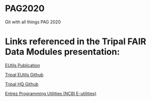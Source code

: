 # PAG2020
Git with all things PAG 2020

# Links referenced in the Tripal FAIR Data Modules presentation:

[EUtils Publication](https://data.nal.usda.gov/dataset/data-tripal-eutils-tripal-module-increase-exchange-and-reuse-genome-assembly-metadata)

[Tripal EUtils Github](https://github.com/NAL-i5k/tripal_eutils)

[Tripal HQ Github](https://github.com/statonlab/tripal_hq)

[Entrez Programming Utilities (NCBI E-utilities)](https://www.ncbi.nlm.nih.gov/books/NBK25497/)
